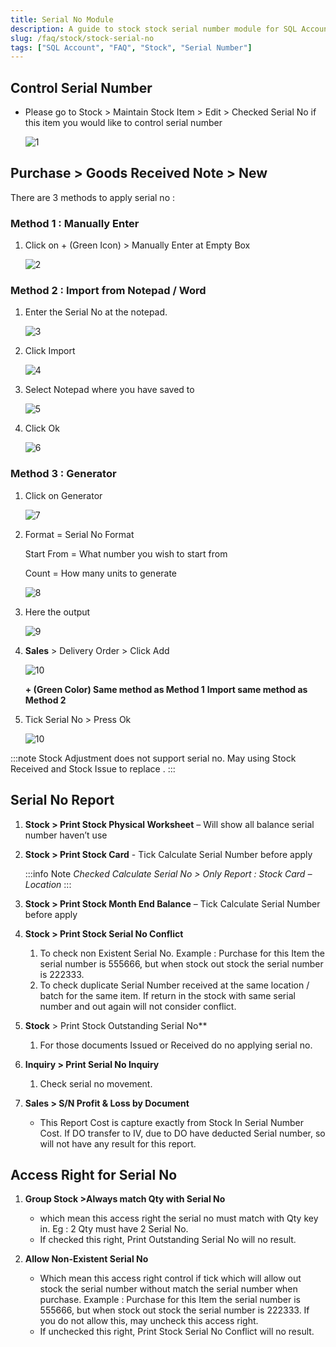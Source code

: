 ```yaml
---
title: Serial No Module
description: A guide to stock stock serial number module for SQL Account
slug: /faq/stock/stock-serial-no
tags: ["SQL Account", "FAQ", "Stock", "Serial Number"]
---
```


## Control Serial Number

- Please go to Stock > Maintain Stock Item > Edit > Checked Serial No if this item you would like to control serial number

    ![1](../../../static/img/stock/stock-serial-no/1.png)

## Purchase > Goods Received Note > New

There are 3 methods to apply serial no :

### Method 1 : Manually Enter

1. Click on + (Green Icon) > Manually Enter at Empty Box

    ![2](../../../static/img/stock/stock-serial-no/2.png)

### Method 2 : Import from Notepad / Word

1. Enter the Serial No at the notepad.

    ![3](../../../static/img/stock/stock-serial-no/3.png)

2. Click Import

    ![4](../../../static/img/stock/stock-serial-no/4.png)

3. Select Notepad where you have saved to

    ![5](../../../static/img/stock/stock-serial-no/5.png)

4. Click Ok

    ![6](../../../static/img/stock/stock-serial-no/6.png)

### Method 3 : Generator

1. Click on Generator

    ![7](../../../static/img/stock/stock-serial-no/7.png)

2. Format = Serial No Format

    Start From = What number you wish to start from

    Count = How many units to generate

    ![8](../../../static/img/stock/stock-serial-no/8.png)

3. Here the output

    ![9](../../../static/img/stock/stock-serial-no/9.png)

4. **Sales** > Delivery Order > Click Add

    ![10](../../../static/img/stock/stock-serial-no/10.png)

    **+ (Green Color) Same method as Method 1**
    **Import same method as Method 2**

5. Tick Serial No > Press Ok

    ![10](../../../static/img/stock/stock-serial-no/10.png)

:::note
Stock Adjustment does not support serial no. May using Stock Received and Stock Issue to replace .
:::

## Serial No Report

1. **Stock > Print Stock Physical Worksheet** – Will show all balance serial number haven’t use

2. **Stock > Print Stock Card** - Tick Calculate Serial Number before apply

    :::info Note
    *Checked Calculate Serial No > Only Report : Stock Card – Location*
    :::

3. **Stock > Print Stock Month End Balance** – Tick Calculate Serial Number before apply

4. **Stock > Print Stock Serial No Conflict**

    1. To check non Existent Serial No. Example : Purchase for this Item the serial number is 555666, but when stock out stock the serial number is 222333.
    2. To check duplicate Serial Number received at the same location / batch for the same item. If return in the stock with same serial number and out again will not consider conflict.

5. **Stock** > Print Stock Outstanding Serial No**

    1. For those documents Issued or Received do no applying serial no.

6. **Inquiry > Print Serial No Inquiry**

    1. Check serial no movement.

7. **Sales > S/N Profit & Loss by Document**

    - This Report Cost is capture exactly from Stock In Serial Number Cost.
    If DO transfer to IV, due to DO have deducted Serial number, so will not have any result for this report.

## Access Right for Serial No

1. **Group Stock >Always match Qty with Serial No**

    - which mean this access right the serial no must match with Qty key in. Eg : 2 Qty must have 2 Serial No.
    - If checked this right, Print Outstanding Serial No will no result.

2. **Allow Non-Existent Serial No**

    - Which mean this access right control if tick which will allow out stock the serial number without match the serial number when purchase.
    Example : Purchase for this Item the serial number is 555666, but when stock out stock the serial number is 222333. If you do not allow this, may uncheck this access right.
    - If unchecked this right, Print Stock Serial No Conflict will no result.
